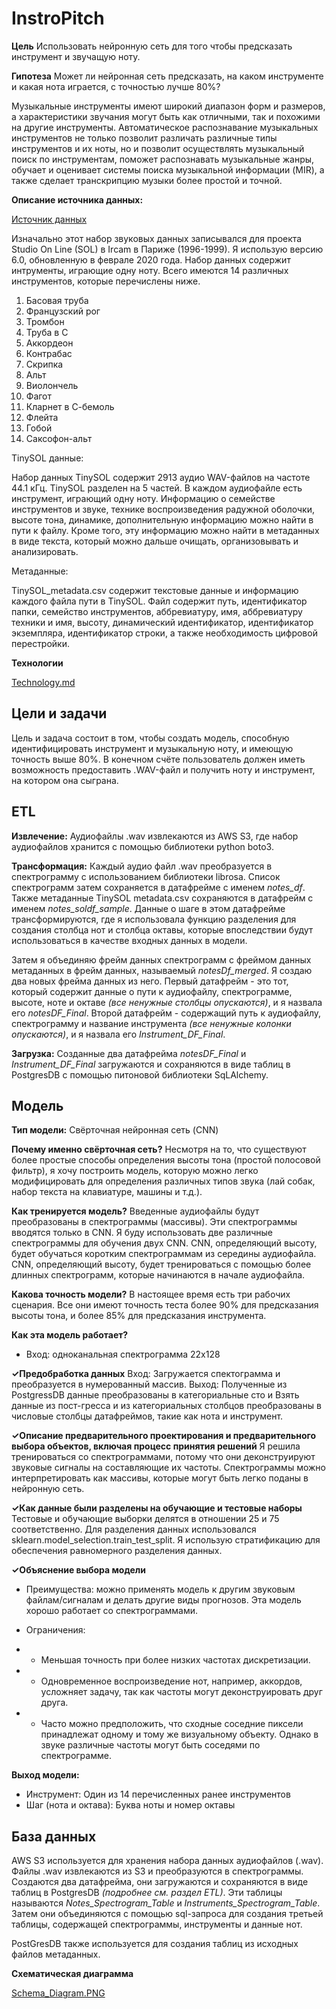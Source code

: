 # InstroPitch

**Цель**
Использовать нейронную сеть для того чтобы предсказать инструмент и звучащую ноту.

**Гипотеза**
Может ли нейронная сеть предсказать, на каком инструменте и какая нота играется, с точностью лучше 80%?


Музыкальные инструменты имеют широкий диапазон форм и размеров, а характеристики звучания могут быть как отличными, так и похожими на другие инструменты. Автоматическое распознавание музыкальных инструментов не только позволит различать различные типы инструментов и их ноты, но и позволит осуществлять музыкальный поиск по инструментам, поможет распознавать музыкальные жанры, обучает и оценивает системы поиска музыкальной информации (MIR), а также сделает транскрипцию музыки более простой и точной.



**Описание источника данных:**

[Источник данных](https://zenodo.org/record/3685367#.Xo1NVi2ZOuU)

Изначально этот набор звуковых данных записывался для проекта Studio On Line (SOL) в Ircam в Париже (1996-1999). Я использую  версию 6.0, обновленную в феврале 2020 года. Набор данных содержит интрументы, играющие одну ноту. Всего имеются 14 различных инструментов, которые перечислены ниже. 

1. Басовая труба
2. Французский рог
3. Тромбон
4. Труба в С
5. Аккордеон
6. Контрабас
7. Скрипка
8. Альт
9. Виолончель
10. Фагот
11. Кларнет в С-бемоль
12. Флейта
13. Гобой
14. Саксофон-альт

TinySOL данные:

Набор данных TinySOL содержит 2913 аудио WAV-файлов на частоте 44.1 кГц. TinySOL разделен на 5 частей. В каждом аудиофайле есть инструмент, играющий одну ноту. Информацию о семействе инструментов и звуке, технике воспроизведения радужной оболочки, высоте тона, динамике, дополнительную информацию можно найти в пути к файлу. Кроме того, эту информацию можно найти в метаданных в виде текста, который можно дальше очищать, организовывать и анализировать. 

Метаданные:

TinySOL_metadata.csv содержит текстовые данные и информацию каждого файла пути в TinySOL. Файл содержит путь, идентификатор папки, семейство инструментов, аббревиатуру, имя, аббревиатуру техники и имя, высоту, динамический идентификатор, идентификатор экземпляра, идентификатор строки, а также необходимость цифровой перестройки. 


**Технологии**

[Technology.md](support_info/technology.md)


## Цели и задачи
Цель и задача состоит в том, чтобы создать модель, способную идентифицировать инструмент и музыкальную ноту, и имеющую точность выше 80%. В конечном счёте пользователь должен иметь возможность предоставить .WAV-файл и получить ноту и инструмент, на котором она сыграна.


## ETL
**Извлечение:** 
Аудиофайлы .wav извлекаются из AWS S3, где набор аудиофайлов хранится с помощью библиотеки python boto3.

**Трансформация:**
Каждый аудио файл .wav преобразуется в спектрограмму с использованием библиотеки librosa. Список спектрограмм затем сохраняется в датафрейме с именем *notes_df*. Также метаданные TinySOL metadata.csv сохраняются в датафрейм с именем *notes_soldf_sample*. Данные о шаге в этом датафрейме трансформируются, где я использовала функцию разделения для создания столбца нот и столбца октавы, которые впоследствии будут использоваться в качестве входных данных в модели.

Затем я объединяю фрейм данных спектрограмм с фреймом данных метаданных в фрейм данных, называемый *notesDf_merged*. Я создаю два новых фрейма данных из него.  Первый датафрейм - это тот, который содержит данные о пути к аудиофайлу, спектрограмме, высоте, ноте и октаве *(все ненужные столбцы опускаются)*, и я назвала его *notesDF_Final*.  Второй датафрейм -  содержащий путь к аудиофайлу, спектрограмму и название инструмента *(все ненужные колонки опускаются)*, и я назвала его *Instrument_DF_Final*.

**Загрузка:**
Созданные два датафрейма *notesDF_Final* и *Instrument_DF_Final* загружаются и сохраняются в виде таблиц в PostgresDB с помощью питоновой библиотеки SqLAlchemy.


## Модель

**Тип модели:**
Свёрточная нейронная сеть (CNN)

**Почему именно свёрточная сеть?** 
Несмотря на то, что существуют более простые способы определения высоты тона (простой полосовой фильтр), я хочу построить модель, которую можно легко модифицировать для определения различных типов звука (лай собак, набор текста на клавиатуре, машины и т.д.).

**Как тренируется модель?**
Введенные аудиофайлы будут преобразованы в спектрограммы (массивы). Эти спектрограммы вводятся только в CNN. Я буду использовать две различные спектрограммы для обучения двух CNN. CNN, определяющий высоту, будет обучаться коротким спектрограммам из середины аудиофайла. CNN, определяющий высоту, будет тренироваться с помощью более длинных спектрограмм, которые начинаются в начале аудиофайла.

**Какова точность модели?**
В настоящее время есть три рабочих сценария. Все они имеют точность теста более 90% для предсказания высоты тона, и более 85% для предсказания инструмента.

**Как эта модель работает?**
- Вход: одноканальная спектрограмма 22х128

**✓Предобработка данных**
Вход: Загружается спектограмма и преобразуется в нумерованный массив.
Выход: Полученные из PostgressDB данные преобразованы в категориальные сто и Взять данные из пост-гресса и из категориальных столбцов преобразованы в числовые столбцы датафреймов, такие как нота и инструмент.

**✓Описание предварительного проектирования и предварительного выбора объектов, включая процесс принятия решений**
Я решила тренироваться со спектрограммами, потому что они деконструируют звуковые сигналы на составляющие их частоты. Спектрограммы можно интерпретировать как массивы, которые могут быть легко поданы в нейронную сеть.

**✓Как данные были разделены на обучающие и тестовые наборы**
Тестовые и обучающие выборки делятся в отношении 25 и 75 соответственно. Для разделения данных использовался sklearn.model_selection.train_test_split.  Я использую стратификацию <output> для обеспечения равномерного разделения данных.

**✓Объяснение выбора модели**
- Преимущества: можно применять модель к другим звуковым файлам/сигналам и делать другие виды прогнозов. Эта модель хорошо работает со спектрограммами. 

- Ограничения: 
 - - Меньшая точность при более низких частотах дискретизации.
 - - Одновременное воспроизведение нот, например, аккордов, усложняет задачу, так как частоты могут деконструировать друг друга.  
 - - Часто можно предположить, что сходные соседние пиксели принадлежат одному и тому же визуальному объекту. Однако в звуке различные частоты могут быть соседями по спектрограмме.
 
**Выход модели:** 
- Инструмент: Один из 14 перечисленных ранее инструментов
- Шаг (нота и октава): Буква ноты и номер октавы


## База данных 

AWS S3 используется для хранения набора данных аудиофайлов (.wav). Файлы .wav извлекаются из S3 и преобразуются в спектрограммы. Создаются два датафрейма, они загружаются и сохраняются в виде таблиц в PostgresDB *(подробнее см. раздел ETL)*. Эти таблицы называются *Notes_Spectrogram_Table* и *Instruments_Spectrogram_Table*.  Затем они объединяются с помощью sql-запроса для создания третьей таблицы, содержащей спектрограммы, инструменты и данные нот.  

PostGresDB также используется для создания таблиц из исходных файлов метаданных. 

**Схематическая диаграмма**

[Schema_Diagram.PNG](поддержка_info/Schema_Diagram.PNG)